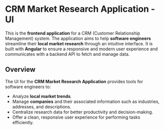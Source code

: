 # CRM Market Research Application - UI
This is the **frontend application** for a CRM (Customer Relationship Management) system. The application aims to help **software engineers** streamline their **local market research** through an intuitive interface. It is built with **Angular** to ensure a responsive and modern user experience and communicates with a backend API to fetch and manage data.

## Overview
The UI for the **CRM Market Research Application** provides tools for software engineers to:
- Analyze **local market trends**.
- Manage **companies** and their associated information such as industries, addresses, and descriptions.
- Centralize research data for better productivity and decision-making.
- Offer a clean, responsive user experience for performing tasks efficiently.
